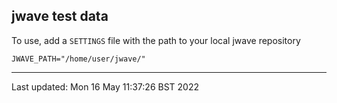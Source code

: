 ## jwave test data

To use, add a `SETTINGS` file with the path to your local jwave repository

```
JWAVE_PATH="/home/user/jwave/"
```

---

Last updated: Mon 16 May 11:37:26 BST 2022
